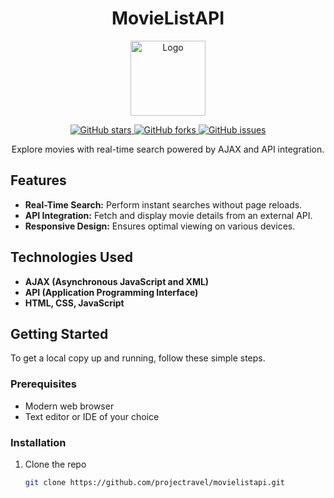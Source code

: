 <h1 align="center">MovieListAPI</h1>

<p align="center">
  <img src="https://your_image_url_here" alt="Logo" width="120" height="120">
</p>

<p align="center">
  <a href="https://github.com/projectravel/movielistapi">
    <img src="https://img.shields.io/github/stars/projectravel/movielistapi?style=flat-square" alt="GitHub stars">
  </a>
  <a href="https://github.com/projectravel/movielistapi">
    <img src="https://img.shields.io/github/forks/projectravel/movielistapi?style=flat-square" alt="GitHub forks">
  </a>
  <a href="https://github.com/projectravel/movielistapi">
    <img src="https://img.shields.io/github/issues/projectravel/movielistapi?style=flat-square" alt="GitHub issues">
  </a>
</p>

<p align="center">
  Explore movies with real-time search powered by AJAX and API integration.
</p>

## Features

- **Real-Time Search:** Perform instant searches without page reloads.
- **API Integration:** Fetch and display movie details from an external API.
- **Responsive Design:** Ensures optimal viewing on various devices.

## Technologies Used

- **AJAX (Asynchronous JavaScript and XML)**
- **API (Application Programming Interface)**
- **HTML, CSS, JavaScript**

## Getting Started

To get a local copy up and running, follow these simple steps.

### Prerequisites

- Modern web browser
- Text editor or IDE of your choice

### Installation

1. Clone the repo
   ```sh
   git clone https://github.com/projectravel/movielistapi.git
